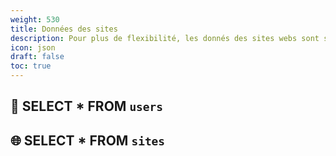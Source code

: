 ```yaml
---
weight: 530
title: Données des sites
description: Pour plus de flexibilité, les donnés des sites webs sont sauvegardées différemment que celles dans la base de données.
icon: json
draft: false
toc: true
---
```

## 👤 SELECT * FROM `users`
## 🌐 SELECT * FROM `sites`